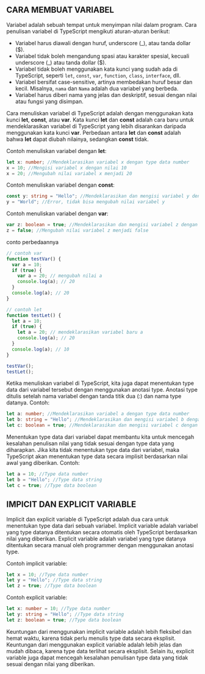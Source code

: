 ## CARA MEMBUAT VARIABEL

Variabel adalah sebuah tempat untuk menyimpan nilai dalam program. Cara penulisan variabel di TypeScript mengikuti aturan-aturan berikut:

- Variabel harus diawali dengan huruf, underscore (_), atau tanda dollar ($).
- Variabel tidak boleh mengandung spasi atau karakter spesial, kecuali underscore (_) atau tanda dollar ($).
- Variabel tidak boleh menggunakan kata kunci yang sudah ada di TypeScript, seperti `let`, `const`, `var`, `function`, `class`, `interface`, dll.
- Variabel bersifat case-sensitive, artinya membedakan huruf besar dan kecil. Misalnya, `nama` dan `Nama` adalah dua variabel yang berbeda.
- Variabel harus diberi nama yang jelas dan deskriptif, sesuai dengan nilai atau fungsi yang disimpan.

Cara menuliskan variabel di TypeScript adalah dengan menggunakan kata kunci **let**, **const**, atau **var**. Kata kunci **let** dan **const** adalah cara baru untuk mendeklarasikan variabel di TypeScript yang lebih disarankan daripada menggunakan kata kunci **var**. Perbedaan antara **let** dan **const** adalah bahwa **let** dapat diubah nilainya, sedangkan **const** tidak.

Contoh menuliskan variabel dengan **let**:

```typescript
let x: number; //Mendeklarasikan variabel x dengan type data number
x = 10; //Mengisi variabel x dengan nilai 10
x = 20; //Mengubah nilai variabel x menjadi 20
```

Contoh menuliskan variabel dengan **const**:

```typescript
const y: string = "Hello"; //Mendeklarasikan dan mengisi variabel y dengan type data string dan nilai "Hello"
y = "World"; //Error, tidak bisa mengubah nilai variabel y
```

Contoh menuliskan variabel dengan **var**:

```typescript
var z: boolean = true; //Mendeklarasikan dan mengisi variabel z dengan type data boolean dan nilai true
z = false; //Mengubah nilai variabel z menjadi false
```

conto perbedaannya

```ts
// contoh var
function testVar() {
  var a = 10;
  if (true) {
    var a = 20; // mengubah nilai a
    console.log(a); // 20
  }
  console.log(a); // 20
}

// contoh let
function testLet() {
  let a = 10;
  if (true) {
    let a = 20; // mendeklarasikan variabel baru a
    console.log(a); // 20
  }
  console.log(a); // 10
}

testVar();
testLet();
```

Ketika menuliskan variabel di TypeScript, kita juga dapat menentukan type data dari variabel tersebut dengan menggunakan anotasi type. Anotasi type ditulis setelah nama variabel dengan tanda titik dua (:) dan nama type datanya. Contoh:

```typescript
let a: number; //Mendeklarasikan variabel a dengan type data number
let b: string = "Hello"; //Mendeklarasikan dan mengisi variabel b dengan type data string dan nilai "Hello"
let c: boolean = true; //Mendeklarasikan dan mengisi variabel c dengan type data boolean dan nilai true
```

Menentukan type data dari variabel dapat membantu kita untuk mencegah kesalahan penulisan nilai yang tidak sesuai dengan type data yang diharapkan. Jika kita tidak menentukan type data dari variabel, maka TypeScript akan menentukan type data secara implisit berdasarkan nilai awal yang diberikan. Contoh:

```typescript
let a = 10; //Type data number
let b = "Hello"; //Type data string
let c = true; //Type data boolean
```

## IMPICIT DAN EXPLICIT VARIABLE

Implicit dan explicit variable di TypeScript adalah dua cara untuk menentukan type data dari sebuah variabel. Implicit variable adalah variabel yang type datanya ditentukan secara otomatis oleh TypeScript berdasarkan nilai yang diberikan. Explicit variable adalah variabel yang type datanya ditentukan secara manual oleh programmer dengan menggunakan anotasi type.

Contoh implicit variable:

```typescript
let x = 10; //Type data number
let y = "Hello"; //Type data string
let z = true; //Type data boolean
```

Contoh explicit variable:

```typescript
let x: number = 10; //Type data number
let y: string = "Hello"; //Type data string
let z: boolean = true; //Type data boolean
```

Keuntungan dari menggunakan implicit variable adalah lebih fleksibel dan hemat waktu, karena tidak perlu menulis type data secara eksplisit. Keuntungan dari menggunakan explicit variable adalah lebih jelas dan mudah dibaca, karena type data terlihat secara eksplisit. Selain itu, explicit variable juga dapat mencegah kesalahan penulisan type data yang tidak sesuai dengan nilai yang diberikan.
